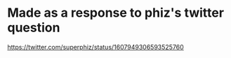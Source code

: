 # Made as a response to phiz's twitter question

https://twitter.com/superphiz/status/1607949306593525760

